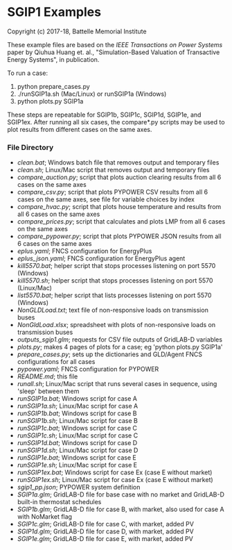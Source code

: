 # SGIP1 Examples

Copyright (c) 2017-18, Battelle Memorial Institute

These example files are based on the *IEEE Transactions on Power Systems* paper by Qiuhua Huang 
et. al., "Simulation-Based Valuation of Transactive Energy Systems", in publication.

To run a case:

1. python prepare_cases.py
1. ./runSGIP1a.sh (Mac/Linux) or runSGIP1a (Windows)
1. python plots.py SGIP1a

These steps are repeatable for SGIP1b, SGIP1c, SGIP1d, SGIP1e, and SGIP1ex.
After running all six cases, the compare*.py scripts may be used to plot
results from different cases on the same axes.

### File Directory

- *clean.bat*; Windows batch file that removes output and temporary files
- *clean.sh*; Linux/Mac script that removes output and temporary files
- *compare_auction.py*; script that plots auction clearing results from all 6 cases on the same axes
- *compare_csv.py*; script that plots PYPOWER CSV results from all 6 cases on the same axes, see file for variable choices by index
- *compare_hvac.py*; script that plots house temperature and results from all 6 cases on the same axes
- *compare_prices.py*; script that calculates and plots LMP from all 6 cases on the same axes
- *compare_pypower.py*; script that plots PYPOWER JSON results from all 6 cases on the same axes
- *eplus.yaml*; FNCS configuration for EnergyPlus
- *eplus_json.yaml*; FNCS configuration for EnergyPlus agent
- *kill5570.bat*; helper script that stops processes listening on port 5570 (Windows)
- *kill5570.sh*; helper script that stops processes listening on port 5570 (Linux/Mac)
- *list5570.bat*; helper script that lists processes listening on port 5570 (Windows)
- *NonGLDLoad.txt*; text file of non-responsive loads on transmission buses
- *NonGldLoad.xlsx*; spreadsheet with plots of non-responsive loads on transmission buses
- *outputs_sgip1.glm*; requests for CSV file outputs of GridLAB-D variables
- *plots.py*; makes 4 pages of plots for a case; eg 'python plots.py SGIP1a'
- *prepare_cases.py*; sets up the dictionaries and GLD/Agent FNCS configurations for all cases
- *pypower.yaml*; FNCS configuration for PYPOWER
- *README.md*; this file
- *runall.sh*; Linux/Mac script that runs several cases in sequence, using 'sleep' between them
- *runSGIP1a.bat*; Windows script for case A
- *runSGIP1a.sh*; Linux/Mac script for case A
- *runSGIP1b.bat*; Windows script for case B
- *runSGIP1b.sh*; Linux/Mac script for case B
- *runSGIP1c.bat*; Windows script for case C
- *runSGIP1c.sh*; Linux/Mac script for case C
- *runSGIP1d.bat*; Windows script for case D
- *runSGIP1d.sh*; Linux/Mac script for case D
- *runSGIP1e.bat*; Windows script for case E
- *runSGIP1e.sh*; Linux/Mac script for case E
- *runSGIP1ex.bat*; Windows script for case Ex (case E without market)
- *runSGIP1ex.sh*; Linux/Mac script for case Ex (case E without market)
- *sgip1_pp.json*; PYPOWER system definition
- *SGIP1a.glm*; GridLAB-D file for base case with no market and GridLAB-D built-in thermostat schedules
- *SGIP1b.glm*; GridLAB-D file for case B, with market, also used for case A with NoMarket flag
- *SGIP1c.glm*; GridLAB-D file for case C, with market, added PV
- *SGIP1d.glm*; GridLAB-D file for case D, with market, added PV
- *SGIP1e.glm*; GridLAB-D file for case E, with market, added PV

